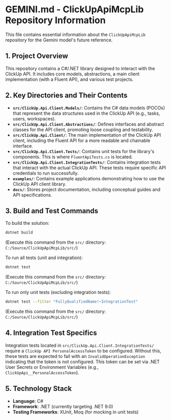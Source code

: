 # GEMINI.md - ClickUpApiMcpLib Repository Information

This file contains essential information about the `ClickUpApiMcpLib` repository for the Gemini model's future reference.

## 1. Project Overview
This repository contains a C#/.NET library designed to interact with the ClickUp API. It includes core models, abstractions, a main client implementation (with a Fluent API), and various test projects.

## 2. Key Directories and Their Contents

*   **`src/ClickUp.Api.Client.Models/`**: Contains the C# data models (POCOs) that represent the data structures used in the ClickUp API (e.g., tasks, users, workspaces).
*   **`src/ClickUp.Api.Client.Abstractions/`**: Defines interfaces and abstract classes for the API client, promoting loose coupling and testability.
*   **`src/ClickUp.Api.Client/`**: The main implementation of the ClickUp API client, including the Fluent API for a more readable and chainable interface.
*   **`src/ClickUp.Api.Client.Tests/`**: Contains unit tests for the library's components. This is where `FluentApiTests.cs` is located.
*   **`src/ClickUp.Api.Client.IntegrationTests/`**: Contains integration tests that interact with the actual ClickUp API. These tests require specific API credentials to run successfully.
*   **`examples/`**: Contains example applications demonstrating how to use the ClickUp API client library.
*   **`docs/`**: Stores project documentation, including conceptual guides and API specifications.

## 3. Build and Test Commands

To build the solution:
```bash
dotnet build
```
(Execute this command from the `src/` directory: `C:/Source/ClickUpApiMcpLib/src/`)

To run all tests (unit and integration):
```bash
dotnet test
```
(Execute this command from the `src/` directory: `C:/Source/ClickUpApiMcpLib/src/`)

To run only unit tests (excluding integration tests):
```bash
dotnet test --filter "FullyQualifiedName!~IntegrationTest"
```
(Execute this command from the `src/` directory: `C:/Source/ClickUpApiMcpLib/src/`)

## 4. Integration Test Specifics

Integration tests located in `src/ClickUp.Api.Client.IntegrationTests/` require a `ClickUp API PersonalAccessToken` to be configured. Without this, these tests are expected to fail with an `InvalidOperationException` indicating that the token is not configured. This token can be set via .NET User Secrets or Environment Variables (e.g., `ClickUpApi__PersonalAccessToken`).

## 5. Technology Stack

*   **Language**: C#
*   **Framework**: .NET (currently targeting .NET 9.0)
*   **Testing Frameworks**: XUnit, Moq (for mocking in unit tests)
